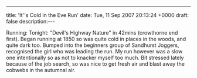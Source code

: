 ---
title: 'It''s Cold in the Eve Run'
date: Tue, 11 Sep 2007 20:13:24 +0000
draft: false
description:---

Running: Tonight: "Devil's Highway Nature" in 42mins (crowthorne end first). Began running at 1850 so was quite cold in places in the woods, and quite dark too. Bumped into the beginners group of Sandhurst Joggers, recognised the girl who was leading the run. My run however was a slow one intentionally so as not to knacker myself too much. Bit stressed lately because of the job search, so was nice to get fresh air and blast away the cobwebs in the autumnal air.